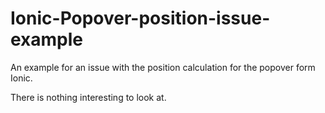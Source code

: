 # Ionic-Popover-position-issue-example
An example for an issue with the position calculation for the popover form Ionic.

There is nothing interesting to look at.
